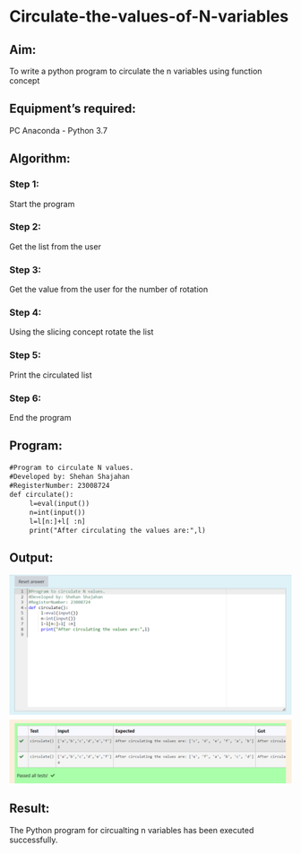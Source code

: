 # Circulate-the-values-of-N-variables
## Aim:
To write a python program to circulate the n variables using function concept
## Equipment’s required:
PC
Anaconda - Python 3.7
## Algorithm: 
### Step 1: 
Start the program
### Step 2: 
Get the list from the user
### Step 3: 
Get the value from the user for the number of rotation
### Step 4: 
Using the slicing concept rotate the list
### Step 5: 
Print the circulated list
### Step 6: 
End the program
## Program:
```
#Program to circulate N values.
#Developed by: Shehan Shajahan
#RegisterNumber: 23008724
def circulate():
     l=eval(input())
     n=int(input())
     l=l[n:]+l[ :n]
     print("After circulating the values are:",l)
```

## Output:
!["Output"](/output.png)

## Result:
The Python program for circualting n variables has been executed successfully.
